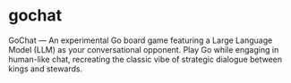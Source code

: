 # gochat
GoChat — An experimental Go board game featuring a Large Language Model (LLM) as your conversational opponent. Play Go while engaging in human-like chat, recreating the classic vibe of strategic dialogue between kings and stewards.
